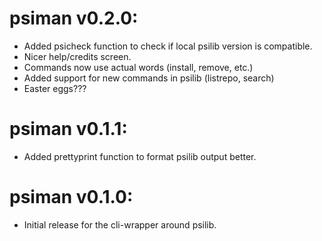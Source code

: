 # psiman v0.2.0:
- Added psicheck function to check if local psilib version is compatible.
- Nicer help/credits screen.
- Commands now use actual words (install, remove, etc.)
- Added support for new commands in psilib (listrepo, search)
- Easter eggs???

# psiman v0.1.1:
- Added prettyprint function to format psilib output better.

# psiman v0.1.0:
- Initial release for the cli-wrapper around psilib.